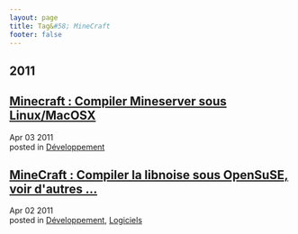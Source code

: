 ```yaml
---
layout: page
title: Tag&#58; MineCraft
footer: false
---
```


<div id="blog-archives" class="category">
<h2>2011</h2>

<article>
<h1><a href="/2011/04/03/minecraft-compiler-mineserver-sous-linuxmacosx/index.html">Minecraft : Compiler Mineserver sous Linux/MacOSX</a></h1>
<time datetime="2011-04-03T00:00:00-06:00" pubdate><span class='month'>Apr</span> <span class='day'>03</span> <span class='year'>2011</span></time>
<footer>
<span class="categories">posted in 
<a href='/categories/développement/'>Développement</a></span>
</footer>
</article>

<article>
<h1><a href="/2011/04/02/minecraft-compiler-la-libnoise-sous-opensuse-voir-dautres/index.html">MineCraft : Compiler la libnoise sous OpenSuSE, voir d'autres ...</a></h1>
<time datetime="2011-04-02T00:00:00-06:00" pubdate><span class='month'>Apr</span> <span class='day'>02</span> <span class='year'>2011</span></time>
<footer>
<span class="categories">posted in 
<a href='/categories/développement/'>Développement</a>, <a href='/categories/logiciels/'>Logiciels</a></span>
</footer>
</article>
</div>
